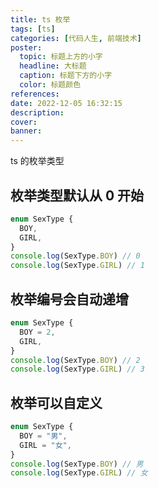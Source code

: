 ```yaml
---
title: ts 枚举
tags: [ts]
categories: [代码人生, 前端技术]
poster:
  topic: 标题上方的小字
  headline: 大标题
  caption: 标题下方的小字
  color: 标题颜色
references:
date: 2022-12-05 16:32:15
description:
cover:
banner:
---
```


ts 的枚举类型

<!-- more -->

## 枚举类型默认从 0 开始

```ts
enum SexType {
  BOY,
  GIRL,
}
console.log(SexType.BOY) // 0
console.log(SexType.GIRL) // 1
```

## 枚举编号会自动递增

```ts
enum SexType {
  BOY = 2,
  GIRL,
}
console.log(SexType.BOY) // 2
console.log(SexType.GIRL) // 3
```

## 枚举可以自定义

```ts
enum SexType {
  BOY = "男",
  GIRL = "女",
}
console.log(SexType.BOY) // 男
console.log(SexType.GIRL) // 女
```
